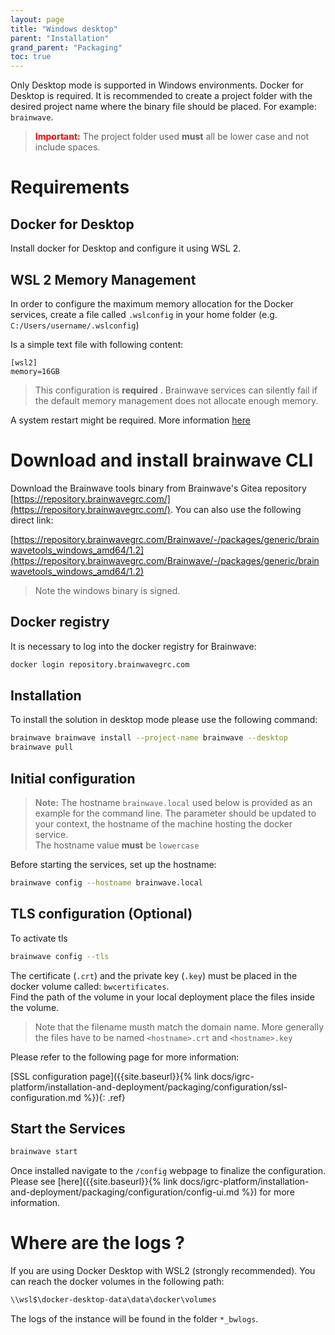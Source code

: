 ```yaml
---
layout: page
title: "Windows desktop"
parent: "Installation"
grand_parent: "Packaging"
toc: true 
---
```


Only Desktop mode is supported in Windows environments. Docker for Desktop is required. It is recommended to create a project folder with the desired project name where the binary file should be placed. For example: `brainwave`.  

> <span style="color:red">**Important:**</span> The project folder used **must** all be lower case and not include spaces.  

# Requirements

## Docker for Desktop

Install docker for Desktop and configure it using WSL 2.  

## WSL 2 Memory Management

In order to configure the maximum memory allocation for the Docker services, create a file called `.wslconfig` in your home folder (e.g. `C:/Users/username/.wslconfig`)

Is a simple text file with following content:

```config  
[wsl2]
memory=16GB
```

> This configuration is **required** . Brainwave services can silently fail if the default memory management does not allocate enough memory.  

A system restart might be required. More information [here](https://learn.microsoft.com/en-us/windows/wsl/wsl-config)

# Download and install brainwave CLI

Download the Brainwave tools binary from Brainwave's Gitea repository [https://repository.brainwavegrc.com/](https://repository.brainwavegrc.com/). You can also use the following direct link:  

[https://repository.brainwavegrc.com/Brainwave/-/packages/generic/brainwavetools_windows_amd64/1.2](https://repository.brainwavegrc.com/Brainwave/-/packages/generic/brainwavetools_windows_amd64/1.2)

> Note the windows binary is signed.  

## Docker registry

It is necessary to log into the docker registry for Brainwave:  

```sh
docker login repository.brainwavegrc.com
```

## Installation

To install the solution in desktop mode please use the following command:  

```sh
brainwave brainwave install --project-name brainwave --desktop
brainwave pull
```

## Initial configuration

> <span style="color:grey">**Note:**</span> The hostname `brainwave.local` used below is provided as an example for the command line. The parameter should be updated to your context, the hostname of the machine hosting the docker service.  
> The hostname value **must** be `lowercase`  

Before starting the services, set up the hostname:  

```sh
brainwave config --hostname brainwave.local
```

## TLS configuration (Optional)

To activate tls  

```sh
brainwave config --tls
```

The certificate (`.crt`) and the private key (`.key`) must be placed in the docker volume called: `bwcertificates`.  
Find the path of the volume in your local deployment place the files inside the volume.  

> Note that the filename musth match the domain name. More generally the files have to be named `<hostname>.crt` and `<hostname>.key`

Please refer to the following page for more information:

[SSL configuration page]({{site.baseurl}}{% link docs/igrc-platform/installation-and-deployment/packaging/configuration/ssl-configuration.md %}){: .ref}

## Start the Services

```sh
brainwave start
```

Once installed navigate to the `/config` webpage to finalize the configuration. Please see [here]({{site.baseurl}}{% link docs/igrc-platform/installation-and-deployment/packaging/configuration/config-ui.md %}) for more information.  

# Where are the logs ?

If you are using Docker Desktop with WSL2 (strongly recommended). You can reach the docker volumes in the following path:

```cmd  
\\wsl$\docker-desktop-data\data\docker\volumes
```

The logs of the instance will be found in the folder `*_bwlogs`.  
